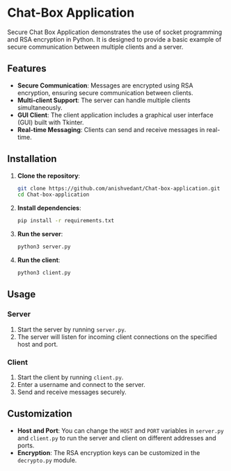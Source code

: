 # Chat-Box Application

Secure Chat Box Application demonstrates the use of socket programming and RSA encryption in Python. It is designed to provide a basic example of secure communication between multiple clients and a server.

## Features

- **Secure Communication**: Messages are encrypted using RSA encryption, ensuring secure communication between clients.
- **Multi-client Support**: The server can handle multiple clients simultaneously.
- **GUI Client**: The client application includes a graphical user interface (GUI) built with Tkinter.
- **Real-time Messaging**: Clients can send and receive messages in real-time.

## Installation

1. **Clone the repository**:
    ```bash
    git clone https://github.com/anishvedant/Chat-box-application.git
    cd Chat-box-application
    ```

2. **Install dependencies**:
    ```bash
    pip install -r requirements.txt
    ```

3. **Run the server**:
    ```bash
    python3 server.py
    ```

4. **Run the client**:
    ```bash
    python3 client.py
    ```

## Usage

### Server

1. Start the server by running `server.py`.
2. The server will listen for incoming client connections on the specified host and port.

### Client

1. Start the client by running `client.py`.
2. Enter a username and connect to the server.
3. Send and receive messages securely.

## Customization

- **Host and Port**: You can change the `HOST` and `PORT` variables in `server.py` and `client.py` to run the server and client on different addresses and ports.
- **Encryption**: The RSA encryption keys can be customized in the `decrypto.py` module.



